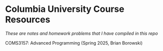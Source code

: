 # Columbia University Course Resources
_These are notes and homework problems that I have compiled in this repo_

COMS3157: Advanced Programming (Spring 2025, Brian Borowski)
